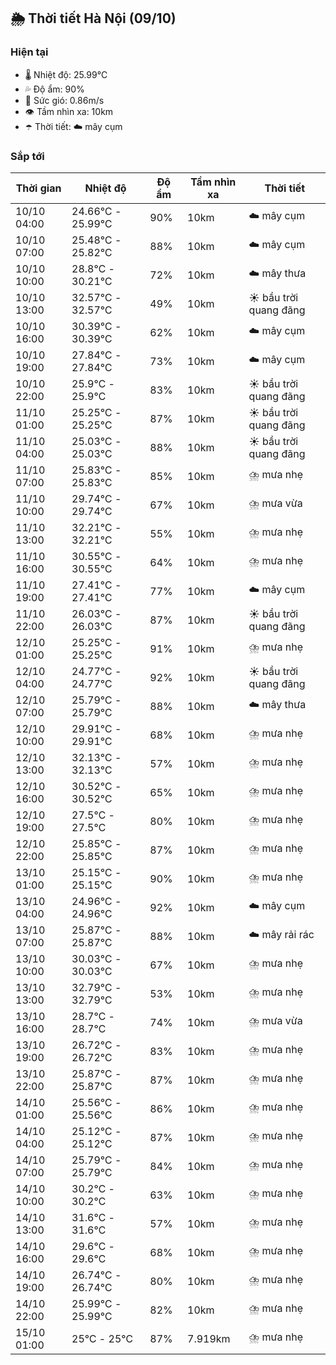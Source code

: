 ## 🌦️ Thời tiết Hà Nội (09/10)

### Hiện tại

- 🌡️ Nhiệt độ: 25.99℃
- 💦 Độ ẩm: 90%
- 💨 Sức gió: 0.86m/s
- 👁️ Tầm nhìn xa: 10km
- ☂️ Thời tiết: ☁️ mây cụm

### Sắp tới

| Thời gian | Nhiệt độ | Độ ẩm | Tầm nhìn xa | Thời tiết |
| --- | --- | --- | --- | --- |
| 10/10 04:00 | 24.66℃ - 25.99℃ | 90% | 10km | ☁️ mây cụm |
| 10/10 07:00 | 25.48℃ - 25.82℃ | 88% | 10km | ☁️ mây cụm |
| 10/10 10:00 | 28.8℃ - 30.21℃ | 72% | 10km | ☁️ mây thưa |
| 10/10 13:00 | 32.57℃ - 32.57℃ | 49% | 10km | ☀️ bầu trời quang đãng |
| 10/10 16:00 | 30.39℃ - 30.39℃ | 62% | 10km | ☁️ mây cụm |
| 10/10 19:00 | 27.84℃ - 27.84℃ | 73% | 10km | ☁️ mây cụm |
| 10/10 22:00 | 25.9℃ - 25.9℃ | 83% | 10km | ☀️ bầu trời quang đãng |
| 11/10 01:00 | 25.25℃ - 25.25℃ | 87% | 10km | ☀️ bầu trời quang đãng |
| 11/10 04:00 | 25.03℃ - 25.03℃ | 88% | 10km | ☀️ bầu trời quang đãng |
| 11/10 07:00 | 25.83℃ - 25.83℃ | 85% | 10km | ⛈️ mưa nhẹ |
| 11/10 10:00 | 29.74℃ - 29.74℃ | 67% | 10km | ⛈️ mưa vừa |
| 11/10 13:00 | 32.21℃ - 32.21℃ | 55% | 10km | ⛈️ mưa nhẹ |
| 11/10 16:00 | 30.55℃ - 30.55℃ | 64% | 10km | ⛈️ mưa nhẹ |
| 11/10 19:00 | 27.41℃ - 27.41℃ | 77% | 10km | ☁️ mây cụm |
| 11/10 22:00 | 26.03℃ - 26.03℃ | 87% | 10km | ☀️ bầu trời quang đãng |
| 12/10 01:00 | 25.25℃ - 25.25℃ | 91% | 10km | ⛈️ mưa nhẹ |
| 12/10 04:00 | 24.77℃ - 24.77℃ | 92% | 10km | ☀️ bầu trời quang đãng |
| 12/10 07:00 | 25.79℃ - 25.79℃ | 88% | 10km | ☁️ mây thưa |
| 12/10 10:00 | 29.91℃ - 29.91℃ | 68% | 10km | ⛈️ mưa nhẹ |
| 12/10 13:00 | 32.13℃ - 32.13℃ | 57% | 10km | ⛈️ mưa nhẹ |
| 12/10 16:00 | 30.52℃ - 30.52℃ | 65% | 10km | ⛈️ mưa nhẹ |
| 12/10 19:00 | 27.5℃ - 27.5℃ | 80% | 10km | ⛈️ mưa nhẹ |
| 12/10 22:00 | 25.85℃ - 25.85℃ | 87% | 10km | ⛈️ mưa nhẹ |
| 13/10 01:00 | 25.15℃ - 25.15℃ | 90% | 10km | ⛈️ mưa nhẹ |
| 13/10 04:00 | 24.96℃ - 24.96℃ | 92% | 10km | ☁️ mây cụm |
| 13/10 07:00 | 25.87℃ - 25.87℃ | 88% | 10km | ☁️ mây rải rác |
| 13/10 10:00 | 30.03℃ - 30.03℃ | 67% | 10km | ⛈️ mưa nhẹ |
| 13/10 13:00 | 32.79℃ - 32.79℃ | 53% | 10km | ⛈️ mưa nhẹ |
| 13/10 16:00 | 28.7℃ - 28.7℃ | 74% | 10km | ⛈️ mưa vừa |
| 13/10 19:00 | 26.72℃ - 26.72℃ | 83% | 10km | ⛈️ mưa nhẹ |
| 13/10 22:00 | 25.87℃ - 25.87℃ | 87% | 10km | ⛈️ mưa nhẹ |
| 14/10 01:00 | 25.56℃ - 25.56℃ | 86% | 10km | ⛈️ mưa nhẹ |
| 14/10 04:00 | 25.12℃ - 25.12℃ | 87% | 10km | ⛈️ mưa nhẹ |
| 14/10 07:00 | 25.79℃ - 25.79℃ | 84% | 10km | ⛈️ mưa nhẹ |
| 14/10 10:00 | 30.2℃ - 30.2℃ | 63% | 10km | ⛈️ mưa nhẹ |
| 14/10 13:00 | 31.6℃ - 31.6℃ | 57% | 10km | ⛈️ mưa nhẹ |
| 14/10 16:00 | 29.6℃ - 29.6℃ | 68% | 10km | ⛈️ mưa nhẹ |
| 14/10 19:00 | 26.74℃ - 26.74℃ | 80% | 10km | ⛈️ mưa nhẹ |
| 14/10 22:00 | 25.99℃ - 25.99℃ | 82% | 10km | ⛈️ mưa nhẹ |
| 15/10 01:00 | 25℃ - 25℃ | 87% | 7.919km | ⛈️ mưa nhẹ |
